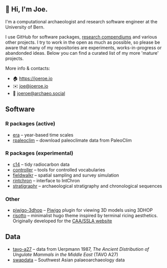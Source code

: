 
## 👋 Hi, I'm Joe. 

I'm a computational archaeologist and research software engineer at the University of Bern.

I use GitHub for software packages, [research compendiums](https://research-compendium.science/) and various other projects. I try to work in the open as much as possible, so please be aware that many of my repositories are experiments, works-in-progress or abandonded ideas. Below you can find a curated list of my more 'mature' projects.

More info & contacts:

* 🏠 <https://joeroe.io>
* ✉️ <joe@joeroe.io>
* 🐘 <a rel="me" href="https://archaeo.social/@joeroe">joeroe@archaeo.social</a>

## Software

### R packages (active)

* [era](https://github.com/joeroe/era) – year-based time scales
* [rpaleoclim](https://github.com/joeroe/rpaleoclim) – download paleoclimate data from PaleoClim

### R packages (experimental)

* [c14](https://github.com/joeroe/c14) – tidy radiocarbon data
* [controller](https://github.com/joeroe/controller) – tools for controlled vocabularies
* [fieldwalkr](https://github.com/joeroe/fieldwalkr) – spatial sampling and survey simulation
* [rintchron](https://github.com/joeroe/rintchron) –  interface to IntChron
* [stratigraphr](https://github.com/joeroe/stratigraphr) – archaeological stratigraphy and chronological sequences

### Other

* [piwigo-3dhop](https://github.com/joeroe/piwigo-3dhop) – [Piwigo](/piwigo) plugin for viewing 3D models using 3DHOP
* [risotto](https://github.com/joeroe/risotto) – minimalist hugo theme inspired by terminal ricing aesthetics. Originally developed for the [CAA/SSLA website](sslarch/sslarch.github.io)

## Data

* [tavo-a27](https://github.com/joeroe/tavo-a27) – data from Uerpmann 1987, *The Ancient Distribution of Ungulate Mammals in the Middle East* (TAVO A27)
* [swapdata](https://github.com/joeroe/swapdata) – Southwest Asian palaeoarchaeology data
